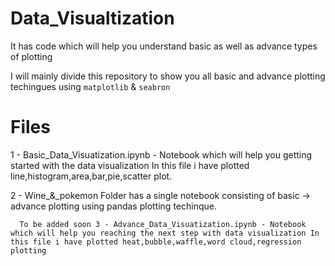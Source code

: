 # Data_Visualtization
It has code which will help you understand basic as well as advance types of plotting

I will mainly divide this repository to show you all basic and advance plotting techingues using `matplotlib` & `seabron`

# Files 
  1 - Basic_Data_Visuatization.ipynb - Notebook which will help you getting started with the data visualization
                                 In this file i have plotted line,histogram,area,bar,pie,scatter plot.
  
  2 - Wine_&_pokemon Folder has a single notebook consisting of basic -> advance plotting using pandas plotting techinque.

`  To be added soon
  3 - Advance_Data_Visuatization.ipynb - Notebook which will help you reaching the next step with data visualization
                                         In this file i have plotted heat,bubble,waffle,word cloud,regression plotting`
